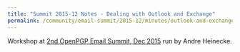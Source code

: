 ```yaml
---
title: "Summit 2015-12 Notes - Dealing with Outlook and Exchange"
permalink: /community/email-summit/2015-12/minutes/outlook-and-exchange
---
```


Workshop at [2nd OpenPGP Email Summit, Dec 2015](..) run by Andre
Heinecke.
